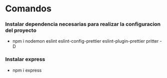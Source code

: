 # Comandos

### Instalar dependencia necesarias para realizar la configuracion del proyecto

- npm i nodemon eslint eslint-config-prettier eslint-plugin-prettier pritter -D

### Instalar express
- npm i express